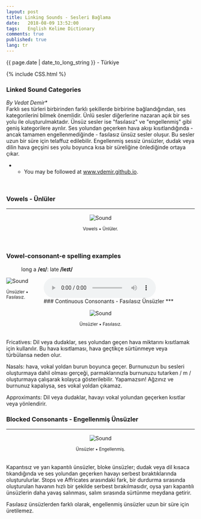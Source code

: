 ```yaml
---
layout: post
title: Linking Sounds - Sesleri Bağlama
date:   2018-08-09 13:52:00
tags:   English Kelime Dictionary
comments: true
published: true
lang: tr
---
```



<p class="meta">{{ page.date | date_to_long_string }} - Türkiye</p>

{% include CSS.html %}

### Linked Sound Categories

_By Vedat Demir*_
<br>
<i class="fas fa-paragraph fa-2x"></i> Farklı ses türleri birbirinden farklı şekillerde birbirine bağlandığından, ses kategorilerini bilmek önemlidir. Ünlü sesler diğerlerine nazaran açık bir ses yolu ile oluşturulmaktadır. Ünsüz sesler ise "fasılasız" ve "engellenmiş" gibi geniş kategorilere ayrılır. Ses yolundan geçerken hava akışı kısıtlandığında - ancak tamamen engellenmediğinde - fasılasız ünsüz sesler oluşur. Bu sesler uzun bir süre için telaffuz edilebilir. Engellenmiş sessiz ünsüzler, dudak veya dilin hava geçşini ses yolu boyunca  kısa bir süreliğine önlediğinde ortaya çıkar.


* * You may be followed at www.vdemir.github.io.

<br>


### Vowels - Ünlüler
***
<div class="resize" style="margin: 15px; text-align: center;">
  <img src="{{ site.baseurl }}/images/vowels.gif" alt="Sound" class="resize"  />
  <p><small>Vowels &bull; Ünlüler.</small></p>
</div>
<br>
<h3>Vowel-consonant-e spelling examples</h3><p style="margin-left:40px">long a <strong>/eɪ/</strong>: late<strong> /leɪt/</strong></p>

<audio controls>
  <source src="http://static1.squarespace.com/static/56a3a52dcbced637feaca73c/t/56db4c5d27d4bd867dd30585/1457212509156/late.mp3/original/late.mp3" type="audio/mpeg">
Your browser does not support the audio element.
</audio>

<div class="resize" style="width: 100px; height: 85px; float: left;">
  <img src="{{ site.baseurl }}/images/intro-to-long-vowel-sounds.jpg" alt="Sound" class="resize"  />
  <p><small>Ünsüzler &bull; Fasılasız.</small></p>
</div>



<br>
### Continuous Consonants - Fasılasız Ünsüzler
***

<div class="resize" style="margin: 15px; text-align: center;">
  <img src="{{ site.baseurl }}/images/continuous-consonants.gif" alt="Sound" class="resize"  />
  <p><small>Ünsüzler &bull; Fasılasız.</small></p>
</div>

<br>
Fricatives: Dil veya dudaklar, ses yolundan geçen hava miktarını kısıtlamak için kullanılır. Bu hava kısıtlaması, hava geçtikçe sürtünmeye veya türbülansa neden olur.

Nasals: hava, vokal yoldan burun boyunca geçer. Burnunuzun bu sesleri oluşturmaya dahil olması gerçeği, parmaklarınızla burnunuzu tutarken / m / oluşturmaya çalışarak kolayca gösterilebilir. Yapamazsın! Ağzınız ve burnunuz kapalıysa, ses vokal yoldan çıkamaz.

Approximants: Dil veya dudaklar, havayı vokal yolundan geçerken kısıtlar veya yönlendirir.
<br>
### Blocked Consonants - Engellenmiş Ünsüzler
***
<div class="resize" style="margin: 15px; text-align: center;">
  <img src="{{ site.baseurl }}/images/blocked-consonants.gif" alt="Sound" class="resize"  />
  <p><small>Ünsüzler &bull; Engellenmiş.</small></p>
</div>
<br>
Kapantısız ve yarı kapantılı ünsüzler, bloke ünsüzler; dudak veya dil kısaca tıkandığında ve ses yolundan geçerken havayı serbest bıraktıklarında oluşturulurlar. Stops ve Affricates arasındaki fark, bir durdurma sırasında oluşturulan havanın hızlı bir şekilde serbest bırakılmasıdır, oysa yarı kapantılı ünsüzlerin daha yavaş salınması, salım sırasında sürtünme meydana getirir.

Fasılasız ünsüzlerden farklı olarak, engellenmiş ünsüzler uzun bir süre için üretilemez.

<style>
img.resize {
  max-width:70%;
  max-height:70%;
}
</style>
